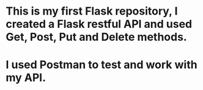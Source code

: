 # This is my first Flask repository, I created a Flask restful API and used Get, Post, Put and Delete methods. 
# I used Postman to test and work with my API.
